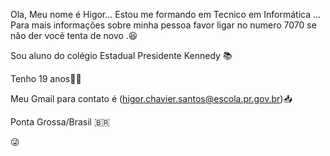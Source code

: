 Ola, Meu nome é Higor...
Estou me formando em Tecnico em Informática ...
Para mais informações sobre minha pessoa favor ligar no numero 7070
se não der vocẽ tenta de novo .:satisfied:

Sou aluno do colégio Estadual Presidente Kennedy :books:

Tenho 19 anos:walking::wine_glass:

Meu Gmail para contato é (higor.chavier.santos@escola.pr.gov.br):inbox_tray:

Ponta Grossa/Brasil :brazil:

:stuck_out_tongue_winking_eye:
